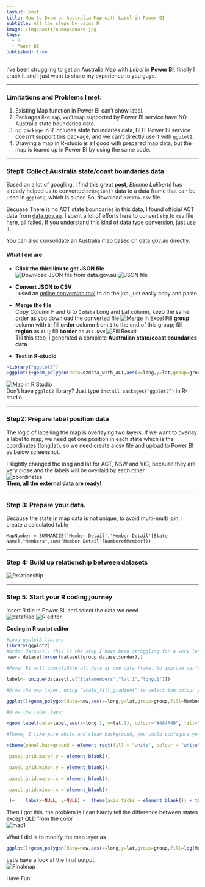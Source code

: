 ```yaml
---
layout: post
title: How to Draw an Australia Map with Label in Power BI 
subtitle: All the steps by using R
image: /img/post1/aumapsquare.jpg
tags:
  - R
  - Power BI
published: true
---
```


I’ve been struggling to get an Australia Map with _Label_ in **Power BI**, finally I crack it and I just want to share my experience to you guys.

---

### Limitations and Problems I met:

1. Existing Map function in Power BI can’t show label.
2. Packages like `map`, `worldmap` supported by Power BI service have NO Australia state boundaries data.
3. `oz package` in R includes state boundaries data, BUT Power BI service doesn’t support this package, and we can’t directly use it with `ggplot2`.
4. Drawing a map in R-studio is all good with prepared map data, but the map is teared up in Power BI by using the same code.

---

### Step1: Collect Australia state/coast boundaries data

Based on a lot of googling, I find this great [**post**](http://www.elaliberte.info/code), _Etienne Laliberté_ has already helped us to converted `ozRegion()` data to a data frame that can be used in `ggplot2`, which is super. So, download `ozdata.csv` file.

Becuase There is no ACT state boundaries in this data, I found official ACT data from [data.gov.au](https://data.gov.au/dataset/act-state-boundary-psma-administrative-boundaries). I spent a lot of efforts here to convert `shp` to `csv` file here, all failed. If you understand this kind of data type conversion, just use it.

You can also consolidate an Australia map based on [data.gov.au](https://data.gov.au) directly.

#### What I did are

- **Click the third link to get JSON file**
![Download JSON file from data.gov.au](/img/post1/l2.png)
![JSON file](/img/post1/l3.png)
- **Convert JSON to CSV**  
I used an [online conversion tool](https://json-csv.com/) to do the job, just easily copy and paste.

- **Merge the file**  
Copy Column F and G to `Ozdata` Long and Lat column, keep the same order as you download the converted file
![Merge in Excel](/img/post1/l4.png)
Fill **group** column with `8`; fill **order** column from `1` to the end of this group; fill **region** as `ACT`; fill **border** as `ACT.NSW`
![Fill Result](/img/post1/l5.png)   
Till this step, I generated a complete **Australian state/coast boundaries data**.

- **Test in R-studio**  
```R
>library("ggplot2")
>ggplot()+geom_polygon(data=ozdata_with_ACT,aes(x=long,y=lat,group=group,fill=region))
```  
![Map in R Studio](/img/post1/l6.png)  
Don’t have `ggplot2` library? Just type `install.packages(“ggplot2”)` in R-studio

---

### Step2: Prepare label position data

The logic of labelling the map is overlaying two layers. If we want to overlay a label to map, we need get one position in each state which is the coordinates (long,lat), so we need create a csv file and upload to Power BI as below screenshot. 

I slightly changed the long and lat for ACT, NSW and VIC, because they are very close and the labels will be overlaid by each other.  
![coordinates](/img/post1/l7.png)  
**Then, all the external data are ready!**

---

### Step 3: Prepare your data.

Because the state in map data is not unique, to avoid multi-multi join, I create a calculated table
```DAX
MapNumber = SUMMARIZE('Member Detail','Member Detail'[State Name],"Members",sum('Member Detail'[NumberofMember]))
```

---

### Step 4: Build up relationship between datasets
![Relationship](/img/post1/l8.png)

---

### Step 5: Start your R coding journey

Insert R tile in Power BI, and select the data we need  
![datafiled](/img/post1/l9.png)
![R editor](/img/post1/l10.png)

**Coding in R script editor**
```R
#Load ggplot2 library
library(ggplot2)
#Order dataset!! this is the step I have been struggling for a very long time, if there is no order the map you get will be teared up
new<- dataset[order(dataset$group,dataset$order),]

#Power Bi will consolidate all data as one data frame, to improve performance, create a label data frame with unique label position and content data.

label<- unique(dataset[,c("Statemembers","lat.1","long.1")])

#Draw the map layer, using “scale_fill_gradient” to select the colour you want to show in the heat map

ggplot()+geom_polygon(data=new,aes(x=long,y=lat,group=group,fill=Members), colour="white")+expand_limits(x = new$long, y = new$lat) +coord_map()+ scale_fill_gradient( low = "#add8e6", high = "#466BB4")

#Draw the label layer

+geom_label(data=label,aes(x=long.1, y=lat.1), colour="#4A4A49", fill="white", label=label$Statemembers, size=4)

#Theme, I like pure white and clean background, you could configure your own one you like

+theme(panel.background = element_rect(fill = "white", colour = "white"))+ theme(plot.background = element_rect(fill = "white",colour="white"))+ theme(

 panel.grid.major.y = element_blank(),

 panel.grid.minor.y = element_blank(),

 panel.grid.major.x = element_blank(),

 panel.grid.minor.x = element_blank()

 )+    labs(x=NULL, y=NULL) +  theme(axis.ticks = element_blank()) + theme(axis.text = element_blank())+ guides(fill=FALSE)
```
Then I got this, the problem is I can hardly tell the difference between states except QLD from the color  
![map1](/img/post1/l12.png)

What I did is to modify the map layer as

```R
ggplot()+geom_polygon(data=new,aes(x=long,y=lat,group=group,fill=log(Members)), colour="white")+expand_limits(x = new$long, y = new$lat) +coord_map()+ scale_fill_gradient( low = "#add8e6", high = "#466BB4")
```

Let’s have a look at the final output.  
![Finalmap](/img/post1/l13.png)

Have Fun!

